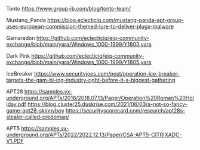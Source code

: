 Tonto
https://www.group-ib.com/blog/tonto-team/

Mustang_Panda
https://blog.eclecticiq.com/mustang-panda-apt-group-uses-european-commission-themed-lure-to-deliver-plugx-malware

Gamaredon
https://github.com/eclecticiq/eiq-community-exchange/blob/main/yara/Windows_1000-1999/Y1803.yara

Dark Pink
https://github.com/eclecticiq/eiq-community-exchange/blob/main/yara/Windows_1000-1999/Y1805.yara

IceBreaker
https://www.securityjoes.com/post/operation-ice-breaker-targets-the-gam-bl-ing-industry-right-before-it-s-biggest-gathering

APT28
https://samples.vx-underground.org/APTs/2018/2018.07.13/Paper/Operation%20Roman%20Holiday.pdf
https://blog.cluster25.duskrise.com/2021/06/03/a-not-so-fancy-game-apt28-skinnyboy
https://securityscorecard.com/research/apt28s-stealer-called-credomap/

APT5
https://samples.vx-underground.org/APTs/2022/2022.12.13/Paper/CSA-APT5-CITRIXADC-V1.PDF
